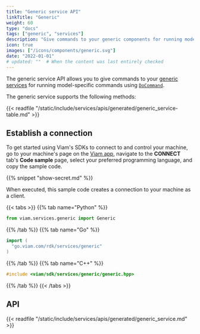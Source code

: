 ```yaml
---
title: "Generic service API"
linkTitle: "Generic"
weight: 60
type: "docs"
tags: ["generic", "services"]
description: "Give commands to your generic components for running model-specific commands using DoCommand."
icon: true
images: ["/icons/components/generic.svg"]
date: "2022-01-01"
# updated: ""  # When the content was last entirely checked
---
```


The generic service API allows you to give commands to your [generic services](/operate/reference/components/generic/) for running model-specific commands using [`DoCommand`](/dev/reference/apis/services/generic/#docommand).

The generic service supports the following methods:

{{< readfile "/static/include/services/apis/generated/generic_service-table.md" >}}

## Establish a connection

To get started using Viam's SDKs to connect to and control your machine, go to your machine's page on the [Viam app](https://app.viam.com), navigate to the **CONNECT** tab's **Code sample** page, select your preferred programming language, and copy the sample code.

{{% snippet "show-secret.md" %}}

When executed, this sample code creates a connection to your machine as a client.

{{< tabs >}}
{{% tab name="Python" %}}

```python
from viam.services.generic import Generic
```

{{% /tab %}}
{{% tab name="Go" %}}

```go
import (
  "go.viam.com/rdk/services/generic"
)
```

{{% /tab %}}
{{% tab name="C++" %}}

```cpp
#include <viam/sdk/services/generic/generic.hpp>
```

{{% /tab %}}
{{< /tabs >}}

## API

{{< readfile "/static/include/services/apis/generated/generic_service.md" >}}
